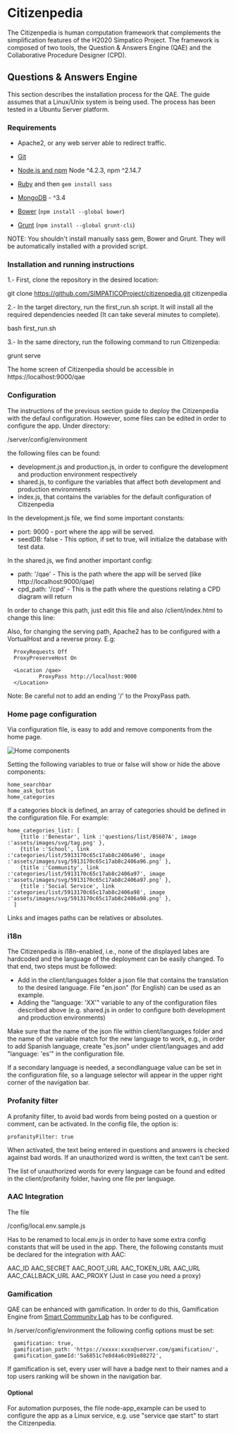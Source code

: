 # Citizenpedia

The Citizenpedia is human computation framework that complements the simplification features of the H2020 Simpatico Project.
The framework is composed of two tools, the Question & Answers Engine (QAE) and the Collaborative Procedure Designer (CPD).

## Questions & Answers Engine
This section describes the installation process for the QAE. The guide assumes that a Linux/Unix system is being used. The process has been tested in a Ubuntu Server platform.

### Requirements

- Apache2, or any web server able to redirect traffic.
- [Git](https://git-scm.com/)
- [Node.js and npm](nodejs.org) Node ^4.2.3, npm ^2.14.7
- [Ruby](https://www.ruby-lang.org) and then `gem install sass`
- [MongoDB](https://www.mongodb.org/) - ^3.4

- [Bower](bower.io) (`npm install --global bower`)
- [Grunt](http://gruntjs.com/) (`npm install --global grunt-cli`)

NOTE: You shouldn't install manually sass gem, Bower and Grunt. They will be automatically installed with a provided script.

### Installation and running instructions

1.- First, clone the repository in the desired location:

  git clone https://github.com/SIMPATICOProject/citizenpedia.git citizenpedia

2.- In the target directory, run the first_run.sh script. It will install all the required dependencies needed (It can take several minutes to complete).

  bash first_run.sh

3.- In the same directory, run the following command to run Citizenpedia:

  grunt serve

  The home screen of Citizenpedia should be accessible in https://localhost:9000/qae

### Configuration

The instructions of the previous section guide to deploy the Citizenpedia with the defaul configuration. However, some files can be edited in order to configure the app. Under directory:

  /server/config/environment

the following files can be found: 

  - development.js and production.js, in order to configure the development and production environment respectively
  - shared.js, to configure the variables that affect both development and production environments
  - index.js, that contains the variables for the default configuration of Citizenpedia 
  
In the development.js file, we find some important constants:

  - port: 9000 - port where the app will be served.
  - seedDB: false - This option, if set to true, will initialize the database with test data.

In the shared.js, we find another important config:

  - path: '/qae' - This is the path where the app will be served (like http://localhost:9000/qae)
  - cpd_path: '/cpd' - This is the path where the questions relating a CPD diagram will return

In order to change this path, just edit this file and also /client/index.html to change this line:

  <base href="/qae/">

Also, for changing the serving path, Apache2 has to be configured with a VortualHost and a reverse proxy. E.g:

```
  ProxyRequests Off
  ProxyPreserveHost On

  <Location /qae>
          ProxyPass http://localhost:9000
  </Location>
```

Note: Be careful not to add an ending '/' to the ProxyPass path.

### Home page configuration

Via configuration file, is easy to add and remove components from the home page.

![Home components](https://preview.ibb.co/gJuAnm/home_config.png)

Setting the following variables to true or false will show or hide the above components:

```
home_searchbar
home_ask_button
home_categories
```

If a categories block is defined, an array of categories should be defined in the configuration file. For example:

```
home_categories_list: [
    {title :'Benestar', link :'questions/list/BS607A', image :'assets/images/svg/tag.png' },
    {title :'School', link :'categories/list/5913170c65c17ab8c2406a96', image :'assets/images/svg/5913170c65c17ab8c2406a96.png' },
    {title :'Community', link :'categories/list/5913170c65c17ab8c2406a97', image :'assets/images/svg/5913170c65c17ab8c2406a97.png' },
    {title :'Social Service', link :'categories/list/5913170c65c17ab8c2406a98', image :'assets/images/svg/5913170c65c17ab8c2406a98.png' },
  ]
```

Links and images paths can be relatives or absolutes.


### i18n

The Citizenpedia is i18n-enabled, i.e., none of the displayed labes are hardcoded and the language of the deployment can be easily changed. To that end, two steps must be followed:

  - Add in the client/languages folder a json file that contains the translation to the desired language. File "en.json" (for English) can be used as an example.
  - Adding the "language: 'XX'" variable to any of the configuration files described above (e.g. shared.js in order to configure both development and production environments) 

Make sure that the name of the json file within client/languages folder and the name of the variable match for the new language to work, e.g., in order to add Spanish language, create "es.json" under client/languages and add "language: 'es'" in the configuration file. 

If a secondary language is needed, a secondlanguage value can be set in the configuration file, so a language selector will appear in the upper right corner of the navigation bar.

### Profanity filter

A profanity filter, to avoid bad words from being posted on a question or comment, can be activated. In the config file, the option is:

```
profanityFilter: true
```

When activated, the text being entered in questions and answers is checked against bad words. If an unauthorized word is written, the text can't be sent.

The list of unauthorized words for every language can be found and edited in the client/profanity folder, having one file per language. 


### AAC Integration

The file

/config/local.env.sample.js

Has to be renamed to local.env.js in order to have some extra config constants that will be used in the app. There, the following constants must be declared for the integration with AAC:

AAC_ID
AAC_SECRET
AAC_ROOT_URL
AAC_TOKEN_URL
AAC_URL
AAC_CALLBACK_URL
AAC_PROXY (Just in case you need a proxy)

### Gamification

QAE can be enhanced with gamification. In order to do this, Gamification Engine from [Smart Community Lab](https://github.com/smartcommunitylab/smartcampus.gamification) has to be configured.

In /server/config/environment the following config options must be set:

```
  gamification: true,
  gamification_path: 'https://xxxxx:xxxx@server.com/gamification/',
  gamification_gameId:'5a6851c7e8d4a6c091e88272',
```

If gamification is set, every user will have a badge next to their names and a top users ranking will be shown in the navigation bar.

#### Optional

For automation purposes, the file node-app_example can be used to configure the app as a Linux service, e.g. use "service qae start" to start the Citizenpedia.
